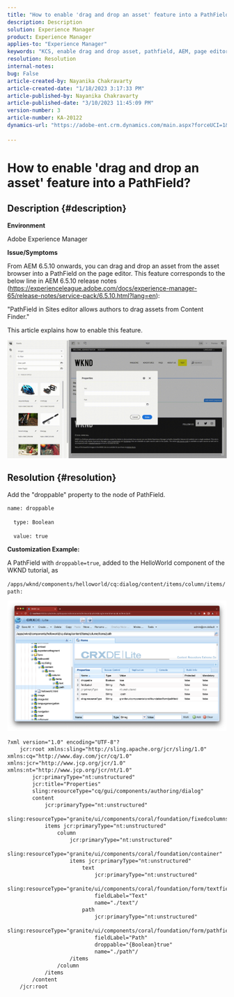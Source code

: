 ```yaml
---
title: "How to enable 'drag and drop an asset' feature into a PathField?"
description: Description
solution: Experience Manager
product: Experience Manager
applies-to: "Experience Manager"
keywords: "KCS, enable drag and drop asset, pathfield, AEM, page editor"
resolution: Resolution
internal-notes: 
bug: False
article-created-by: Nayanika Chakravarty
article-created-date: "1/18/2023 3:17:33 PM"
article-published-by: Nayanika Chakravarty
article-published-date: "3/10/2023 11:45:09 PM"
version-number: 3
article-number: KA-20122
dynamics-url: "https://adobe-ent.crm.dynamics.com/main.aspx?forceUCI=1&pagetype=entityrecord&etn=knowledgearticle&id=ac3fab38-4397-ed11-aad1-6045bd006b4b"

---
```

# How to enable 'drag and drop an asset' feature into a PathField?

## Description {#description}


<b>Environment</b>

Adobe Experience Manager

<b>Issue/Symptoms</b>

From AEM 6.5.10 onwards, you can drag and drop an asset from the asset browser into a PathField on the page editor. This feature corresponds to the below line in AEM 6.5.10 release notes (https://experienceleague.adobe.com/docs/experience-manager-65/release-notes/service-pack/6.5.10.html?lang=en):

"PathField in Sites editor allows authors to drag assets from Content Finder."

This article explains how to enable this feature.

![](assets/___b33fab38-4397-ed11-aad1-6045bd006b4b___.gif)




## Resolution {#resolution}


Add the "droppable" property to the node of PathField.


```
name: droppable

  type: Boolean

  value: true
```


<b>Customization Example:</b>

A PathField with `droppable=true`, added to the HelloWorld component of the WKND tutorial, as

`/apps/wknd/components/helloworld/cq:dialog/content/items/column/items/path:`

![](assets/6106400f-2b07-ed11-82e4-00224808e483.png)<br>

```
?xml version="1.0" encoding="UTF-8"?
    jcr:root xmlns:sling="http://sling.apache.org/jcr/sling/1.0" xmlns:cq="http://www.day.com/jcr/cq/1.0" xmlns:jcr="http://www.jcp.org/jcr/1.0" xmlns:nt="http://www.jcp.org/jcr/nt/1.0"
        jcr:primaryType="nt:unstructured"
        jcr:title="Properties"
        sling:resourceType="cq/gui/components/authoring/dialog"
        content
            jcr:primaryType="nt:unstructured"
            sling:resourceType="granite/ui/components/coral/foundation/fixedcolumns"
            items jcr:primaryType="nt:unstructured"
                column
                    jcr:primaryType="nt:unstructured"
                    sling:resourceType="granite/ui/components/coral/foundation/container"
                    items jcr:primaryType="nt:unstructured"
                        text
                            jcr:primaryType="nt:unstructured"
                            sling:resourceType="granite/ui/components/coral/foundation/form/textfield"
                            fieldLabel="Text"
                            name="./text"/
                        path
                            jcr:primaryType="nt:unstructured"
                            sling:resourceType="granite/ui/components/coral/foundation/form/pathfield"
                            fieldLabel="Path"
                            droppable="{Boolean}true"
                            name="./path"/
                    /items
                /column
            /items
        /content
    /jcr:root
```

